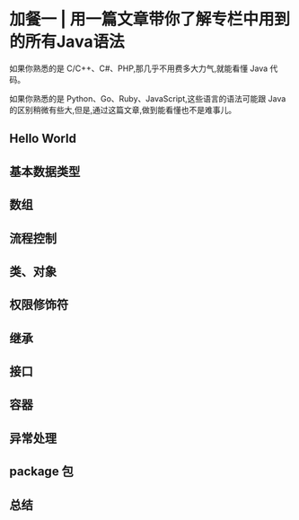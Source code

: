 # 加餐一 | 用一篇文章带你了解专栏中用到的所有Java语法

如果你熟悉的是 C/C++、C#、PHP,那几乎不用费多大力气,就能看懂 Java 代码。

如果你熟悉的是 Python、Go、Ruby、JavaScript,这些语言的语法可能跟 Java 的区别稍微有些大,但是,通过这篇文章,做到能看懂也不是难事儿。



## Hello World


## 基本数据类型


## 数组


## 流程控制


## 类、对象


## 权限修饰符


## 继承


## 接口


## 容器


## 异常处理


## package 包


## 总结
